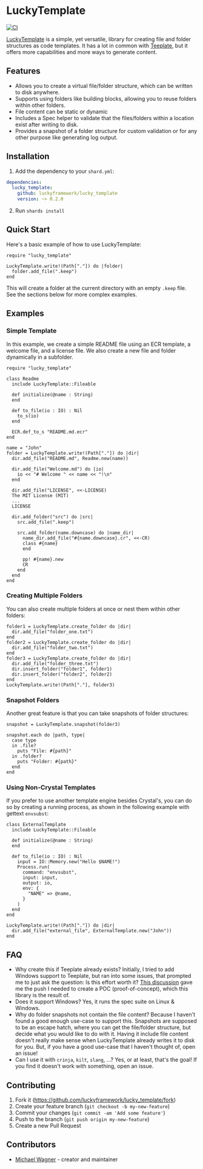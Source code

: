 # LuckyTemplate

[![CI](https://github.com/luckyframework/lucky_template/actions/workflows/ci.yml/badge.svg)](https://github.com/mdwagner/lucky_template/actions/workflows/ci.yml)

[LuckyTemplate](https://github.com/luckyframework/lucky_template) is a simple, yet versatile, library for creating file and folder structures as code templates. It has a lot in common with [Teeplate](https://github.com/mosop/teeplate), but it offers more capabilities and more ways to generate content.

## Features

* Allows you to create a virtual file/folder structure, which can be written to disk anywhere.
* Supports using folders like building blocks, allowing you to reuse folders within other folders.
* File content can be static or dynamic
* Includes a Spec helper to validate that the files/folders within a location exist after writing to disk.
* Provides a snapshot of a folder structure for custom validation or for any other purpose like generating log output.

## Installation

1. Add the dependency to your `shard.yml`:

  ```yaml
  dependencies:
    lucky_template:
      github: luckyframework/lucky_template
      version: ~> 0.2.0
  ```

2. Run `shards install`

## Quick Start

Here's a basic example of how to use LuckyTemplate:

```crystal
require "lucky_template"

LuckyTemplate.write!(Path["."]) do |folder|
  folder.add_file(".keep")
end
```

This will create a folder at the current directory with an empty `.keep` file. See the sections below for more complex examples.

## Examples

### Simple Template

In this example, we create a simple README file using an ECR template, a welcome file, and a license file. We also create a new file and folder dynamically in a subfolder.

```crystal
require "lucky_template"

class Readme
  include LuckyTemplate::Fileable

  def initialize(@name : String)
  end

  def to_file(io : IO) : Nil
    to_s(io)
  end

  ECR.def_to_s "README.md.ecr"
end

name = "John"
folder = LuckyTemplate.write!(Path["."]) do |dir|
  dir.add_file("README.md", Readme.new(name))

  dir.add_file("Welcome.md") do |io|
    io << "# Welcome " << name << "!\n"
  end

  dir.add_file("LICENSE", <<-LICENSE)
  The MIT License (MIT)
  ...
  LICENSE

  dir.add_folder("src") do |src|
    src.add_file(".keep")

    src.add_folder(name.downcase) do |name_dir|
      name_dir.add_file("#{name.downcase}.cr", <<-CR)
      class #{name}
      end

      pp! #{name}.new
      CR
    end
  end
end
```

### Creating Multiple Folders

You can also create multiple folders at once or nest them within other folders:

```crystal
folder1 = LuckyTemplate.create_folder do |dir|
  dir.add_file("folder_one.txt")
end
folder2 = LuckyTemplate.create_folder do |dir|
  dir.add_file("folder_two.txt")
end
folder3 = LuckyTemplate.create_folder do |dir|
  dir.add_file("folder_three.txt")
  dir.insert_folder("folder1", folder1)
  dir.insert_folder("folder2", folder2)
end
LuckyTemplate.write!(Path["."], folder3)
```

### Snapshot Folders

Another great feature is that you can take snapshots of folder structures:

```crystal
snapshot = LuckyTemplate.snapshot(folder3)

snapshot.each do |path, type|
  case type
  in .file?
    puts "File: #{path}"
  in .folder?
    puts "Folder: #{path}"
  end
end
```

### Using Non-Crystal Templates

If you prefer to use another template engine besides Crystal's, you can do so by creating a running process, as shown in the following example with gettext `envsubst`:

```crystal
class ExternalTemplate
  include LuckyTemplate::Fileable

  def initialize(@name : String)
  end

  def to_file(io : IO) : Nil
    input = IO::Memory.new("Hello $NAME!")
    Process.run(
      command: "envsubst",
      input: input,
      output: io,
      env: {
        "NAME" => @name,
      }
    )
  end
end

LuckyTemplate.write!(Path["."]) do |dir|
  dir.add_file("external_file", ExternalTemplate.new("John"))
end
```

## FAQ

- Why create this if Teeplate already exists? Initially, I tried to add Windows support to Teeplate, but ran into some issues, that prompted me to just ask the question: Is this effort worth it? [This discussion](https://github.com/luckyframework/lucky/discussions/1812) gave me the push I needed to create a POC (proof-of-concept), which this library is the result of.
- Does it support Windows? Yes, it runs the spec suite on Linux & Windows.
- Why do folder snapshots not contain the file content? Because I haven't found a good enough use-case to support this. Snapshots are supposed to be an escape hatch, where you can get the file/folder structure, but decide what you would like to do with it. Having it include file content doesn't really make sense when LuckyTemplate already writes it to disk for you. But, if you have a good use-case that I haven't thought of, open an issue!
- Can I use it with `crinja`, `kilt`, `slang`, <insert templating language>...? Yes, or at least, that's the goal! If you find it doesn't work with something, open an issue.

## Contributing

1. Fork it (<https://github.com/luckyframework/lucky_template/fork>)
2. Create your feature branch (`git checkout -b my-new-feature`)
3. Commit your changes (`git commit -am 'Add some feature'`)
4. Push to the branch (`git push origin my-new-feature`)
5. Create a new Pull Request

## Contributors

- [Michael Wagner](https://github.com/mdwagner) - creator and maintainer
